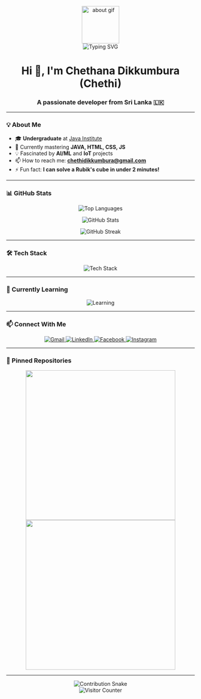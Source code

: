 <p align="center">
  <img src="https://github.com/7oSkaaa/7oSkaaa/raw/main/Images/about_me.gif" width="100px" alt="about gif">
  <br>
  <img src="https://readme-typing-svg.demolab.com?font=Fira+Code&pause=1000&color=22D3EE&center=true&vCenter=true&width=435&lines=Full-Stack+Developer;Java+Enthusiast;Open-Source+Contributor" alt="Typing SVG">
</p>

<h1 align="center">Hi 👋, I'm Chethana Dikkumbura (Chethi)</h1>
<h3 align="center">A passionate developer from Sri Lanka 🇱🇰</h3>

---

### 💡 About Me

- 🎓 **Undergraduate** at [Java Institute](https://www.javainstitute.edu.lk/)
- 🌱 Currently mastering **JAVA, HTML, CSS, JS**
- 💡 Fascinated by **AI/ML** and **IoT** projects
- 📫 How to reach me: **chethidikkumbura@gmail.com**
- ⚡ Fun fact: **I can solve a Rubik's cube in under 2 minutes!**

---

### 📊 GitHub Stats

<div align="center">
  
  ![Top Languages](https://github-readme-stats.vercel.app/api/top-langs/?username=chethidikkumbura&layout=compact&theme=nightowl&hide_border=true)
  
  ![GitHub Stats](https://github-readme-stats.vercel.app/api?username=chethidikkumbura&show_icons=true&theme=nightowl&hide_border=true&include_all_commits=true)
  
  ![GitHub Streak](https://streak-stats.demolab.com?user=chethidikkumbura&theme=nightowl&hide_border=true)

</div>

---

### 🛠️ Tech Stack

<p align="center">
  <img src="https://skillicons.dev/icons?i=html,css,js,java,spring,php,mysql,arduino,git,github,vscode" alt="Tech Stack" />
</p>

---

### 🌱 Currently Learning

<p align="center">
  <img src="https://skillicons.dev/icons?i=react,nodejs,aws,docker" alt="Learning" />
</p>

---

### 📫 Connect With Me

<p align="center">
  <a href="mailto:chethidikkumbura@gmail.com">
    <img src="https://img.shields.io/badge/Gmail-D14836?style=for-the-badge&logo=gmail&logoColor=white" alt="Gmail">
  </a>
  <a href="https://www.linkedin.com/in/chethana-dikkumbura-354a8427b">
    <img src="https://img.shields.io/badge/LinkedIn-0077B5?style=for-the-badge&logo=linkedin&logoColor=white" alt="LinkedIn">
  </a>
  <a href="https://www.facebook.com/share/13mMf9jjYU/">
    <img src="https://img.shields.io/badge/Facebook-1877F2?style=for-the-badge&logo=facebook&logoColor=white" alt="Facebook">
  </a>
  <a href="https://www.instagram.com/chethidikkumbura">
    <img src="https://img.shields.io/badge/Instagram-E4405F?style=for-the-badge&logo=instagram&logoColor=white" alt="Instagram">
  </a>
</p>

---

### 📌 Pinned Repositories

<div align="center">
  <a href="https://github.com/chethidikkumbura/[YOUR-REPO-1]">
    <img src="https://github-readme-stats.vercel.app/api/pin/?username=chethidikkumbura&repo=[YOUR-REPO-1]&theme=nightowl" width="400">
  </a>
  <a href="https://github.com/chethidikkumbura/[YOUR-REPO-2]">
    <img src="https://github-readme-stats.vercel.app/api/pin/?username=chethidikkumbura&repo=[YOUR-REPO-2]&theme=nightowl" width="400">
  </a>
</div>

---

<p align="center">
  <img src="https://github.com/chethidikkumbura/chethidikkumbura/raw/output/github-contribution-grid-snake.svg" alt="Contribution Snake">
  <br>
  <img src="https://visitcount.itsvg.in/api?id=chethidikkumbura&label=Profile%20Views&color=12&icon=5&pretty=true" alt="Visitor Counter">
</p>
